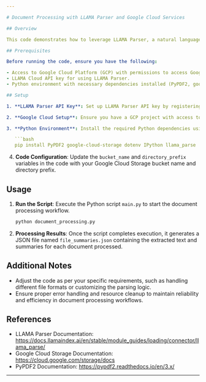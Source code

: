 ```yaml
---

# Document Processing with LLAMA Parser and Google Cloud Services

## Overview

This code demonstrates how to leverage LLAMA Parser, a natural language processing (NLP) tool, along with Google Cloud services for efficient document processing. By integrating LLAMA Parser with Google Cloud Storage and other services, you can streamline the extraction of structured data from unstructured text, such as PDF documents.

## Prerequisites

Before running the code, ensure you have the following:

- Access to Google Cloud Platform (GCP) with permissions to access Google Cloud Storage.
- LLAMA Cloud API key for using LLAMA Parser.
- Python environment with necessary dependencies installed (PyPDF2, google-cloud-storage, dotenv, IPython, and llama_parse).

## Setup

1. **LLAMA Parser API Key**: Set up LLAMA Parser API key by registering on the LLAMA website (provide link). Once registered, obtain the API key and store it in the `.env` file as `LLAMA_CLOUD_API_KEY`.

2. **Google Cloud Setup**: Ensure you have a GCP project with access to Google Cloud Storage. Set up authentication by either setting environment variables or using default credentials.

3. **Python Environment**: Install the required Python dependencies using pip:

   ```bash
   pip install PyPDF2 google-cloud-storage dotenv IPython llama_parse
   ```

4. **Code Configuration**: Update the `bucket_name` and `directory_prefix` variables in the code with your Google Cloud Storage bucket name and directory prefix.

## Usage

1. **Run the Script**: Execute the Python script `main.py` to start the document processing workflow.

   ```bash
   python document_processing.py
   ```

2. **Processing Results**: Once the script completes execution, it generates a JSON file named `file_summaries.json` containing the extracted text and summaries for each document processed.

## Additional Notes

- Adjust the code as per your specific requirements, such as handling different file formats or customizing the parsing logic.
- Ensure proper error handling and resource cleanup to maintain reliability and efficiency in document processing workflows.

## References

- LLAMA Parser Documentation: https://docs.llamaindex.ai/en/stable/module_guides/loading/connector/llama_parse/
- Google Cloud Storage Documentation: https://cloud.google.com/storage/docs
- PyPDF2 Documentation: https://pypdf2.readthedocs.io/en/3.x/

---
```


